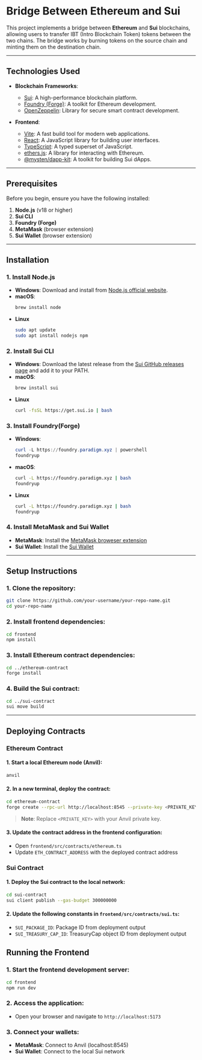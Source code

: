 # Bridge Between Ethereum and Sui

This project implements a bridge between **Ethereum** and **Sui** blockchains, allowing users to transfer IBT (Intro Blockchain Token) tokens between the two chains. The bridge works by burning tokens on the source chain and minting them on the destination chain.

---

## Technologies Used

- **Blockchain Frameworks**:
  - [Sui](https://sui.io/): A high-performance blockchain platform.
  - [Foundry (Forge)](https://book.getfoundry.sh/): A toolkit for Ethereum development.
  - [OpenZeppelin](https://openzeppelin.com/): Library for secure smart contract development.

- **Frontend**:
  - [Vite](https://vitejs.dev/): A fast build tool for modern web applications.
  - [React](https://reactjs.org/): A JavaScript library for building user interfaces.
  - [TypeScript](https://www.typescriptlang.org/): A typed superset of JavaScript.
  - [ethers.js](https://docs.ethers.io/): A library for interacting with Ethereum.
  - [@mysten/dapp-kit](https://sdk.mystenlabs.com/dapp-kit): A toolkit for building Sui dApps.

---

## Prerequisites

Before you begin, ensure you have the following installed:

1. **Node.js** (v18 or higher)
2. **Sui CLI**
3. **Foundry (Forge)**
4. **MetaMask** (browser extension)
5. **Sui Wallet** (browser extension)

---

## Installation

### 1. Install Node.js
- **Windows**:
  Download and install from [Node.js official website](https://nodejs.org/).
- **macOS**:
  ```bash
  brew install node
  ```
- **Linux**
  ```bash
  sudo apt update
  sudo apt install nodejs npm
  ```

### 2. Install Sui CLI
- **Windows**:
  Download the latest release from the [Sui GitHub releases page](https://github.com/MystenLabs/sui/releases) and add it to your PATH.
- **macOS**:
  ```bash
  brew install sui
  ```
- **Linux**
  ```bash
  curl -fsSL https://get.sui.io | bash
  ```

### 3. Install Foundry(Forge)
- **Windows**:
  ```powershell
  curl -L https://foundry.paradigm.xyz | powershell
  foundryup
  ```
- **macOS**:
  ```bash
  curl -L https://foundry.paradigm.xyz | bash
  foundryup
  ```
- **Linux**
  ```bash
  curl -L https://foundry.paradigm.xyz | bash
  foundryup
  ```

### 4. Install MetaMask and Sui Wallet
- **MetaMask**: Install the [MetaMask broweser extension](https://metamask.io/)
- **Sui Wallet**: Install the [Sui Wallet]([https://metamask.io/](https://chromewebstore.google.com/detail/sui-wallet/opcgpfmipidbgpenhmajoajpbobppdil))
  
---

## Setup Instructions

### 1. Clone the repository:
```bash
git clone https://github.com/your-username/your-repo-name.git
cd your-repo-name
```

### 2. Install frontend dependencies:
```bash
cd frontend
npm install
```

### 3. Install Ethereum contract dependencies:
```bash
cd ../ethereum-contract
forge install
```

### 4. Build the Sui contract:
```bash
cd ../sui-contract
sui move build
```
---

## Deploying Contracts

### Ethereum Contract

#### 1. Start a local Ethereum node (Anvil):
```bash
anvil
```

#### 2. In a new terminal, deploy the contract:
```bash
cd ethereum-contract
forge create --rpc-url http://localhost:8545 --private-key <PRIVATE_KEY> src/IBToken.sol:IBToken
```
> **Note**: Replace `<PRIVATE_KEY>` with your Anvil private key.

#### 3. Update the contract address in the frontend configuration:
   - Open `frontend/src/contracts/ethereum.ts`
   - Update `ETH_CONTRACT_ADDRESS` with the deployed contract address

### Sui Contract

#### 1. Deploy the Sui contract to the local network:
```bash
cd sui-contract
sui client publish --gas-budget 300000000
```

#### 2. Update the following constants in `frontend/src/contracts/sui.ts`:
   - `SUI_PACKAGE_ID`: Package ID from deployment output
   - `SUI_TREASURY_CAP_ID`: TreasuryCap object ID from deployment output

## Running the Frontend

### 1. Start the frontend development server:
```bash
cd frontend
npm run dev
```

### 2. Access the application:
   - Open your browser and navigate to `http://localhost:5173`

### 3. Connect your wallets:
   - **MetaMask**: Connect to Anvil (localhost:8545)
   - **Sui Wallet**: Connect to the local Sui network

